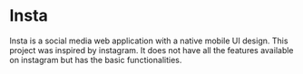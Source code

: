 # Insta

Insta is a social media web application with a native mobile UI design. This project was inspired by instagram. It does not have all the features available on instagram but has the basic functionalities.